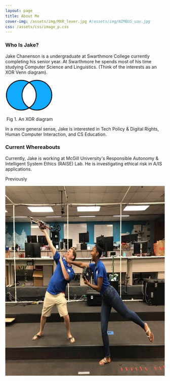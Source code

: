 ```yaml
---
layout: page
title: About Me
cover-img: /assets/img/MXR_lever.jpg #/assets/img/NIMBUS_uav.jpg
css: /assets/css/image_p.css
---
```


### Who Is Jake?

Jake Chanenson is a undergraduate at Swarthmore College currently completing his senior year. At Swarthmore he spends most of his time studying Computer Science and Linguistics. (Think of the interests as an XOR Venn diagram).

<img src="/assets/img/Venn_xor.png" width="150" height="100" alt="picture of XOR diagrams" class="center">

​																								Fig 1. An XOR diagram

In a more general sense, Jake is interested in Tech Policy & Digital Rights, Human Computer Interaction, and CS Education.

### Current Whereabouts 

Currently, Jake is working at McGill University's Responsible Autonomy & Intelligent System Ethics (RAISE) Lab. He is investigating ethical risk in A/IS applications.  



Previously



<img src="/assets/img/NIMBUS.jpg" width="900" height="600" alt="Pictured, Jake (L) and Nina (R) posing with a DJI F450 Flamewheel UAV">